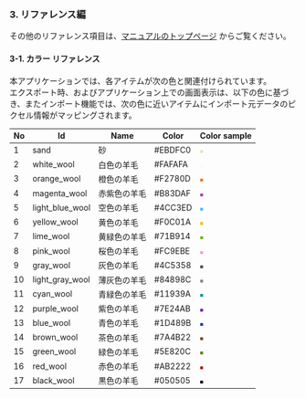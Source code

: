 ### 3. リファレンス編
<!-- 注意: 本ドキュメントは、ColorReference 自動生成ツールにより作成されます -->

その他のリファレンス項目は、[マニュアルのトップページ](README.md#3-リファレンス編) からご覧ください。

#### 3-1. カラー リファレンス
本アプリケーションでは、各アイテムが次の色と関連付けられています。  
エクスポート時、およびアプリケーション上での画面表示は、以下の色に基づき、またインポート機能では、次の色に近いアイテムにインポート元データのピクセル情報がマッピングされます。

| No | Id | Name | Color | Color sample |
|----|----|------|-------|--------------|
|1|sand|砂|#EBDFC0|![砂](docs_images/colors/sand.png "砂")|
|2|white_wool|白色の羊毛|#FAFAFA|![白色の羊毛](docs_images/colors/white_wool.png "白色の羊毛")|
|3|orange_wool|橙色の羊毛|#F2780D|![橙色の羊毛](docs_images/colors/orange_wool.png "橙色の羊毛")|
|4|magenta_wool|赤紫色の羊毛|#B83DAF|![赤紫色の羊毛](docs_images/colors/magenta_wool.png "赤紫色の羊毛")|
|5|light_blue_wool|空色の羊毛|#4CC3ED|![空色の羊毛](docs_images/colors/light_blue_wool.png "空色の羊毛")|
|6|yellow_wool|黄色の羊毛|#F0C01A|![黄色の羊毛](docs_images/colors/yellow_wool.png "黄色の羊毛")|
|7|lime_wool|黄緑色の羊毛|#71B914|![黄緑色の羊毛](docs_images/colors/lime_wool.png "黄緑色の羊毛")|
|8|pink_wool|桜色の羊毛|#FC9EBE|![桜色の羊毛](docs_images/colors/pink_wool.png "桜色の羊毛")|
|9|gray_wool|灰色の羊毛|#4C5358|![灰色の羊毛](docs_images/colors/gray_wool.png "灰色の羊毛")|
|10|light_gray_wool|薄灰色の羊毛|#84898C|![薄灰色の羊毛](docs_images/colors/light_gray_wool.png "薄灰色の羊毛")|
|11|cyan_wool|青緑色の羊毛|#11939A|![青緑色の羊毛](docs_images/colors/cyan_wool.png "青緑色の羊毛")|
|12|purple_wool|紫色の羊毛|#7E24AB|![紫色の羊毛](docs_images/colors/purple_wool.png "紫色の羊毛")|
|13|blue_wool|青色の羊毛|#1D489B|![青色の羊毛](docs_images/colors/blue_wool.png "青色の羊毛")|
|14|brown_wool|茶色の羊毛|#7A4B22|![茶色の羊毛](docs_images/colors/brown_wool.png "茶色の羊毛")|
|15|green_wool|緑色の羊毛|#5E820C|![緑色の羊毛](docs_images/colors/green_wool.png "緑色の羊毛")|
|16|red_wool|赤色の羊毛|#AB2222|![赤色の羊毛](docs_images/colors/red_wool.png "赤色の羊毛")|
|17|black_wool|黒色の羊毛|#050505|![黒色の羊毛](docs_images/colors/black_wool.png "黒色の羊毛")|


